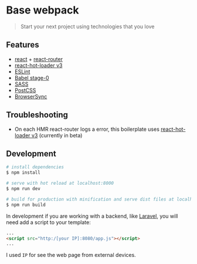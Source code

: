 # Base webpack

> Start your next project using technologies that you love

## Features

* [react](https://facebook.github.io/react/) + [react-router](https://react-router.now.sh/)
* [react-hot-loader v3](https://github.com/gaearon/react-hot-loader)
* [ESLint](http://eslint.org/)
* [Babel stage-0](https://babeljs.io/docs/plugins/preset-stage-0/)
* [SASS](http://sass-lang.com/)
* [PostCSS](https://github.com/postcss/postcss)
* [BrowserSync](https://www.browsersync.io/)

## Troubleshooting

* On each HMR react-router logs a error, this boilerplate uses  [react-hot-loader v3](https://github.com/gaearon/react-hot-boilerplate/blob/next/src/App.js#L8) (currently in beta)

## Development

``` bash
# install dependencies
$ npm install

# serve with hot reload at localhost:8000
$ npm run dev

# build for production with minification and serve dist files at localhost:8080
$ npm run build
```

In development if you are working with a backend, like [Laravel](https://laravel.com/), you will need add a script to your template:

```html
...
<script src="http:/[your IP]:8080/app.js"></script>
...
```

I used `IP` for see the web page from external devices.
